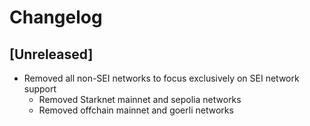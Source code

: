 # Changelog

## [Unreleased]
- Removed all non-SEI networks to focus exclusively on SEI network support
  - Removed Starknet mainnet and sepolia networks
  - Removed offchain mainnet and goerli networks
